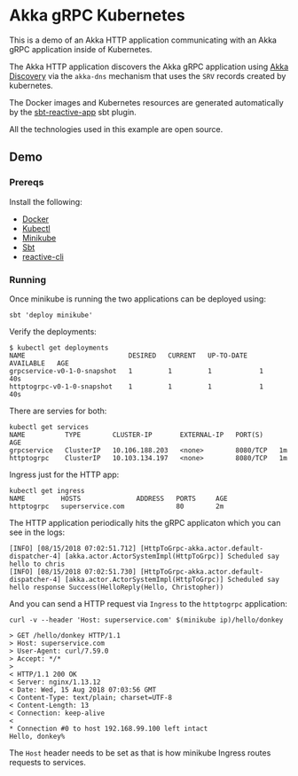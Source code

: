 # Akka gRPC Kubernetes

This is a demo of an Akka HTTP application communicating with an Akka gRPC application inside of Kubernetes.

The Akka HTTP application discovers the Akka gRPC application using [Akka Discovery](https://developer.lightbend.com/docs/akka-management/current/discovery.html)
via the `akka-dns` mechanism that uses the `SRV` records created by kubernetes.

The Docker images and Kubernetes resources are generated automatically by the [sbt-reactive-app](https://developer.lightbend.com/docs/lightbend-orchestration/current/) sbt plugin.

All the technologies used in this example are open source.

## Demo 

### Prereqs

Install the following:

* [Docker](https://docs.docker.com/install/)
* [Kubectl](https://kubernetes.io/docs/tasks/tools/install-kubectl/)
* [Minikube](https://github.com/kubernetes/minikube)
* [Sbt](https://www.scala-sbt.org/)
* [reactive-cli](https://developer.lightbend.com/docs/lightbend-orchestration/current/setup/cli-installation.html)

### Running

Once minikube is running the two applications can be deployed using:

`sbt 'deploy minikube'`

Verify the deployments:

```
$ kubectl get deployments
NAME                          DESIRED   CURRENT   UP-TO-DATE   AVAILABLE   AGE
grpcservice-v0-1-0-snapshot   1         1         1            1           40s
httptogrpc-v0-1-0-snapshot    1         1         1            1           40s

```

There are servies for both:
```
kubectl get services                                                                                                                                                                                                                                                                                                                                          
NAME          TYPE        CLUSTER-IP       EXTERNAL-IP   PORT(S)    AGE
grpcservice   ClusterIP   10.106.188.203   <none>        8080/TCP   1m
httptogrpc    ClusterIP   10.103.134.197   <none>        8080/TCP   1m
```

Ingress just for the HTTP app:

```
kubectl get ingress
NAME         HOSTS              ADDRESS   PORTS     AGE
httptogrpc   superservice.com             80        2m

```

The HTTP application periodically hits the gRPC applicaton which you can see in the logs:

```
[INFO] [08/15/2018 07:02:51.712] [HttpToGrpc-akka.actor.default-dispatcher-4] [akka.actor.ActorSystemImpl(HttpToGrpc)] Scheduled say hello to chris
[INFO] [08/15/2018 07:02:51.730] [HttpToGrpc-akka.actor.default-dispatcher-4] [akka.actor.ActorSystemImpl(HttpToGrpc)] Scheduled say hello response Success(HelloReply(Hello, Christopher))
```

And you can send a HTTP request via `Ingress` to the `httptogrpc` application:

```
curl -v --header 'Host: superservice.com' $(minikube ip)/hello/donkey                                                                                                                                                                                                                                                                                         

> GET /hello/donkey HTTP/1.1
> Host: superservice.com
> User-Agent: curl/7.59.0
> Accept: */*
> 
< HTTP/1.1 200 OK
< Server: nginx/1.13.12
< Date: Wed, 15 Aug 2018 07:03:56 GMT
< Content-Type: text/plain; charset=UTF-8
< Content-Length: 13
< Connection: keep-alive
< 
* Connection #0 to host 192.168.99.100 left intact
Hello, donkey%
```

The `Host` header needs to be set as that is how minikube Ingress routes requests to services.
